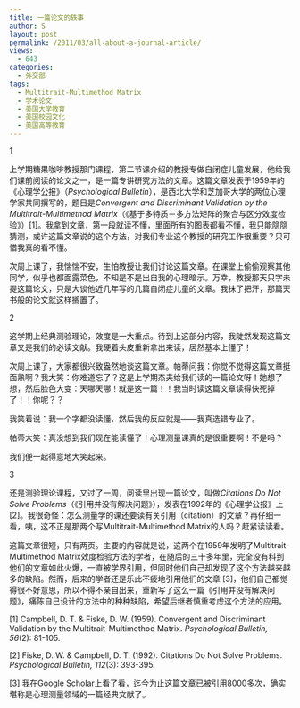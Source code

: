 ```yaml
---
title: 一篇论文的轶事
author: S
layout: post
permalink: /2011/03/all-about-a-journal-article/
views:
  - 643
categories:
  - 外交部
tags:
  - Multitrait-Multimethod Matrix
  - 学术论文
  - 美国大学教育
  - 美国校园文化
  - 美国高等教育
---
```

1

上学期糖果咖啡教授那门课程，第二节课介绍的教授专做自闭症儿童发展，他给我们课前阅读的论文之一，是一篇专讲研究方法的文章。这篇文章发表于1959年的《心理学公报》（*Psychological Bulletin*），是西北大学和芝加哥大学的两位心理学家共同撰写的，题目是*Convergent and Discriminant Validation by the Multitrait-Multimethod Matrix*（《基于多特质－多方法矩阵的聚合与区分效度检验》）[1]。我拿到文章，第一段就读不懂，里面所有的图表都看不懂，我只能隐隐猜测，或许这篇文章说的这个方法，对我们专业这个教授的研究工作很重要？只可惜我真的看不懂。

次周上课了，我惴惴不安，生怕教授让我们讨论这篇文章。在课堂上偷偷观察其他同学，似乎也都面露菜色，不知是不是出自我的心理暗示。万幸，教授那天只字未提这篇论文，只是大谈他近几年写的几篇自闭症儿童的文章。我抹了把汗，那篇天书般的论文就这样搁置了。

2

这学期上经典测验理论，效度是一大重点。待到上这部分内容，我陡然发现这篇文章又是我们的必读文献。我硬着头皮重新拿出来读，居然基本上懂了！

次周上课了，大家都很兴致盎然地谈这篇文章。帕蒂问我：你觉不觉得这篇文章挺面熟啊？我大笑：你难道忘了？这是上学期杰夫给我们读的一篇论文呀！她想了想，然后脸色大变：天哪天哪！就是这一篇！！我当时读这篇文章读得快死掉了！！你呢？？

我笑着说：我一个字都没读懂，然后我的反应就是——我真选错专业了。

帕蒂大笑：真没想到我们现在能读懂了！心理测量课真的是很重要啊！不是吗？

我们便一起得意地大笑起来。

3

还是测验理论课程，又过了一周，阅读里出现一篇论文，叫做*Citations Do Not Solve Problems*（《引用并没有解决问题》），发表在1992年的《心理学公报》上 [2]。我很奇怪：怎么测量学的课还要读有关引用（citation）的文章？再仔细一看，咦，这不正是那两个写Multitrait-Multimethod Matrix的人吗？赶紧读读看。

这篇文章很短，只有两页。主要的内容就是说，这两个在1959年发明了Multitrait-Multimethod Matrix效度检验方法的学者，在随后的三十多年里，完全没有料到他们的文章如此火爆，一直被学界引用，但同时他们自己却发现了这个方法越来越多的缺陷。然而，后来的学者还是乐此不疲地引用他们的文章 [3]，他们自己都觉得很不好意思，所以不得不亲自出来，重新写了这么一篇《引用并没有解决问题》，痛陈自己设计的方法中的种种缺陷，希望后继者慎重考虑这个方法的应用。

[1] Campbell, D. T. & Fiske, D. W. (1959). Convergent and Discriminant Validation by the Multitrait-Multimethod Matrix. *Psychological Bulletin, 56*(2): 81-105.

[2] Fiske, D. W. & Campbell, D. T. (1992). Citations Do Not Solve Problems. *Psychological Bulletin, 112*(3): 393-395.

[3] 我在Google Scholar上看了看，迄今为止这篇文章已被引用8000多次，确实堪称是心理测量领域的一篇经典文献了。